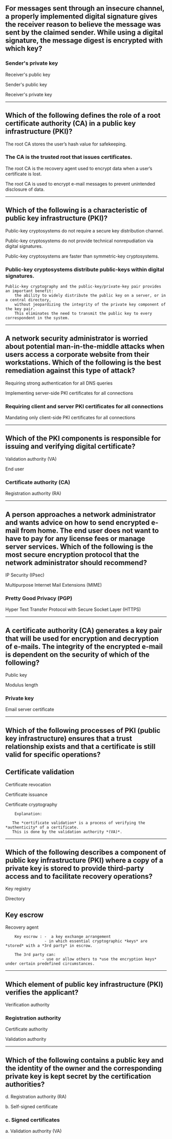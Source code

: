 

## For messages sent through an insecure channel, a properly implemented digital signature gives the receiver reason to believe the message was sent by the claimed sender. While using a digital signature, the message digest is encrypted with which key?


### Sender's private key

Receiver's public key

Sender's public key

Receiver's private key

-----------------------------------------------------------------------------------------------------------------------------

## Which of the following defines the role of a root certificate authority (CA) in a public key infrastructure (PKI)?


The root CA stores the user’s hash value for safekeeping.

### The CA is the trusted root that issues certificates.

The root CA is the recovery agent used to encrypt data when a user’s certificate is lost.

The root CA is used to encrypt e-mail messages to prevent unintended disclosure of data.

-----------------------------------------------------------------------------------------------------------------------------

## Which of the following is a characteristic of public key infrastructure (PKI)?


Public-key cryptosystems do not require a secure key distribution channel.

Public-key cryptosystems do not provide technical nonrepudiation via digital signatures.

Public-key cryptosystems are faster than symmetric-key cryptosystems.

### Public-key cryptosystems distribute public-keys within digital signatures. 

    Public-key cryptography and the public-key/private-key pair provides an important benefit: 
        the ability to widely distribute the public key on a server, or in a central directory, 
        without jeopardizing the integrity of the private key component of the key pair. 
        This eliminates the need to transmit the public key to every correspondent in the system.

-----------------------------------------------------------------------------------------------------------------------------

## A network security administrator is worried about potential man-in-the-middle attacks when users access a corporate website from their workstations. Which of the following is the best remediation against this type of attack?


Requiring strong authentication for all DNS queries

Implementing server-side PKI certificates for all connections

### Requiring client and server PKI certificates for all connections

Mandating only client-side PKI certificates for all connections


-----------------------------------------------------------------------------------------------------------------------------
## Which of the PKI components is responsible for issuing and verifying digital certificate? 


Validation authority (VA)

End user

### Certificate authority (CA)

Registration authority (RA)


-----------------------------------------------------------------------------------------------------------------------------
## A person approaches a network administrator and wants advice on how to send encrypted e-mail from home. The end user does not want to have to pay for any license fees or manage server services. Which of the following is the most secure encryption protocol that the network administrator should recommend?


IP Security (IPsec)

Multipurpose Internet Mail Extensions (MIME)

### Pretty Good Privacy (PGP)

Hyper Text Transfer Protocol with Secure Socket Layer (HTTPS)



-----------------------------------------------------------------------------------------------------------------------------
## A certificate authority (CA) generates a key pair that will be used for encryption and decryption of e-mails. The integrity of the encrypted e-mail is dependent on the security of which of the following?


Public key

Modulus length

### Private key

Email server certificate



-----------------------------------------------------------------------------------------------------------------------------


## Which of the following processes of PKI (public key infrastructure) ensures that a trust relationship exists and that a certificate is still valid for specific operations?


## Certificate validation

Certificate revocation

Certificate issuance

Certificate cryptography

        Explanation:
       
       The *certificate validation* is a process of verifying the *authenticity* of a certificate. 
       This is done by the validation authority *(VA)*.
       
       
-----------------------------------------------------------------------------------------------------------------------------

## Which of the following describes a component of public key infrastructure (PKI) where a copy of a private key is stored to provide third-party access and to facilitate recovery operations?


Key registry

Directory

## Key escrow

Recovery agent


        Key escrow : -  a key exchange arrangement 
                     - in which essential cryptographic *keys* are *stored* with a *3rd party* in escrow. 
        
        The 3rd party can: 
                    - use or allow others to *use the encryption keys* under certain predefined circumstances.
                    
-------------------------------------------------------------------------------------------------------------------

## Which element of public key infrastructure (PKI) verifies the applicant?


Verification authority

### Registration authority

Certificate authority

Validation authority

----------------------------------------------------------------------------------------------------------------------

## Which of the following contains a public key and the identity of the owner and the corresponding private key is kept secret by the certification authorities?


d. Registration authority (RA)

b. Self-signed certificate

### c. Signed certificates

a. Validation authority (VA)

 

